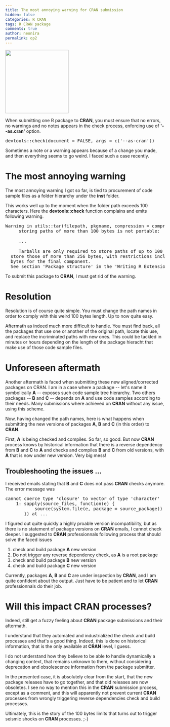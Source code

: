 ```yaml
---
title: The most annoying warning for CRAN submission
hidden: false
categories: R CRAN
tags: R CRAN package
comments: true
author: neonira
permalink: op2
---
```


<img src='https://neonira.github.io/images/cran/rlogo.png' width='200px'/>

When submitting one R package to **CRAN**, you must ensure that no errors, no warnings and no notes appears in the check process, enforcing use of __'--as.cran'__ option.

<pre>
devtools::check(document = FALSE, args = c('--as-cran'))
</pre>

Sometimes a note or a warning appears because of a change you made, and then everything seems to go weird. I faced such a case recently. 

# The most annoying warning

The most annoying warning I got so far, is tied to procurement of code sample files as a folder hierarchy under the __inst__ folder. 

This works well up to the moment when the folder path exceeds 100 characters. Here the **devtools::check** function complains and emits following warning. 

<pre>
Warning in utils::tar(filepath, pkgname, compression = compression, compression_level = 9L,  :
     storing paths of more than 100 bytes is not portable: 
     
     ...
	 
	 Tarballs are only required to store paths of up to 100 bytes and cannot
  store those of more than 256 bytes, with restrictions including to 100
  bytes for the final component.
  See section 'Package structure' in the 'Writing R Extensions' manual.
</pre>

To submit this package to **CRAN**, I must get rid of the warning. 

# Resolution

Resolution is of course quite simple. You must change the path names in order to comply with this weird 100 bytes length. Up to now quite easy.

Aftermath as indeed much more difficult to handle. You must find back, all the packages that use one or another of the original path, locate this use, and replace the incriminated paths with new ones. This could be tackled in minutes or hours depending on the length of the package hieracht that make use of those code sample files.

# Unforeseen aftermath

Another aftermath is faced when submitting these new aligned/corrected packages on CRAN. I am in a case where a package -- let's name it symbolically **A** -- exposes such code sample tree hierarchy.  Two others packages -- **B** and **C** -- depends on **A** and use code samples according to their needs. Many submissions where achieved on **CRAN** without any issue, using this scheme. 

Now, having changed the path names, here is what happens when submitting the new versions of packages **A**, **B** and **C** (in this order) to **CRAN**. 

First, **A** is being checked and compiles. So far, so good. But now **CRAN** process knows by historical information that there is a reverse dependency from **B** and **C** to **A** and checks and compiles **B** and **C** from old versions, with **A** that is now under new version. Very big mess! 

## Troubleshooting the issues ... 

I received emails stating that **B** and **C** does not pass **CRAN** checks anymore. The error message was 

<pre>
cannot coerce type 'closure' to vector of type 'character'
    1: sapply(source_files, function(e) {
           source(system.file(e, package = source_package))
       }) at ... 
</pre>


I figured out quite quickly a highly proable version incompatibility, but as there is no statement of package versions on **CRAN** emails, I cannot check deeper. I suggested to **CRAN** professionnals following process that should solve the faced issues

1. check and build package **A** new version 
1. Do not trigger any reverse dependency check, as **A** is a root package
1. check and build package **B** new version 
1. check and build package **C** new version 


Currently, packages **A**, **B** and **C** are under inspection by **CRAN**, and I am quite confident about the output. Just have to be patient and to let **CRAN** professionnals do their job. 


# Will this impact **CRAN** processes? 

Indeed, still get a fuzzy feeling about **CRAN** package submissions and their aftermath. 

I understand that they automated and industrialized the check and build processes and that's a good thing. Indeed, this is done on historical information, that is the only available at **CRAN** level, I guess. 

I do not understand how they believe to be able to handle dynamically a changing context, that remains unknown to them, without considering deprecation and obsolescence information from the package submitter. 

In the presented case, it is absolutely clear from the start, that the new package releases have to go together, and that old releases are now obsoletes. I see no way to mention this in the **CRAN** submission process, except as a comment, and this will apparently not prevent current **CRAN** processes from wrongly triggering reverse dependencies check and build processes. 

Ultimately, this is the story of the 100 bytes limits that turns out to trigger seismic shocks on **CRAN** processes. ;-)


